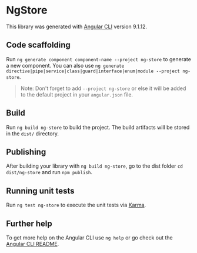 # NgStore

This library was generated with [Angular CLI](https://github.com/angular/angular-cli) version 9.1.12.

## Code scaffolding

Run `ng generate component component-name --project ng-store` to generate a new component. You can also use `ng generate directive|pipe|service|class|guard|interface|enum|module --project ng-store`.
> Note: Don't forget to add `--project ng-store` or else it will be added to the default project in your `angular.json` file. 

## Build

Run `ng build ng-store` to build the project. The build artifacts will be stored in the `dist/` directory.

## Publishing

After building your library with `ng build ng-store`, go to the dist folder `cd dist/ng-store` and run `npm publish`.

## Running unit tests

Run `ng test ng-store` to execute the unit tests via [Karma](https://karma-runner.github.io).

## Further help

To get more help on the Angular CLI use `ng help` or go check out the [Angular CLI README](https://github.com/angular/angular-cli/blob/master/README.md).
